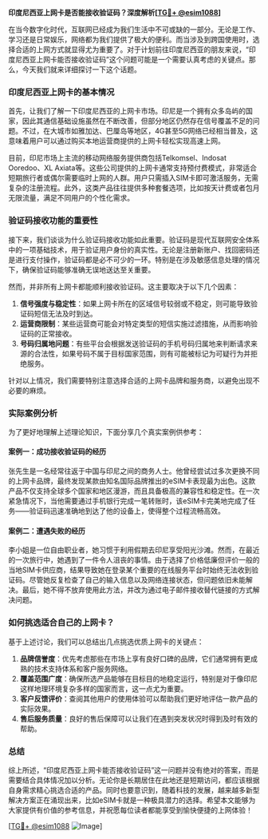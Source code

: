 **印度尼西亚上网卡是否能接收验证码？深度解析[[TG💪+ @esim1088](https://t.me/s/esim1088)]**

在当今数字化时代，互联网已经成为我们生活中不可或缺的一部分。无论是工作、学习还是日常娱乐，网络都为我们提供了极大的便利。而当涉及到跨国使用时，选择合适的上网方式就显得尤为重要了。对于计划前往印度尼西亚的朋友来说，“印度尼西亚上网卡能否接收验证码”这个问题可能是一个需要认真考虑的关键点。那么，今天我们就来详细探讨一下这个话题。

### 印度尼西亚上网卡的基本情况

首先，让我们了解一下印度尼西亚的上网卡市场。印尼是一个拥有众多岛屿的国家，因此其通信基础设施虽然在不断改善，但部分地区仍然存在信号覆盖不足的问题。不过，在大城市如雅加达、巴厘岛等地区，4G甚至5G网络已经相当普及，这意味着用户可以通过购买本地运营商提供的上网卡轻松实现高速上网。

目前，印尼市场上主流的移动网络服务提供商包括Telkomsel、Indosat Ooredoo、XL Axiata等。这些公司提供的上网卡通常支持预付费模式，非常适合短期旅行者或偶尔需要临时上网的人群。用户只需插入SIM卡即可激活服务，无需复杂的注册流程。此外，这类产品往往提供多种套餐选项，比如按天计费或者包月无限流量，满足不同用户的个性化需求。

### 验证码接收功能的重要性

接下来，我们谈谈为什么验证码接收功能如此重要。验证码是现代互联网安全体系中的一项基础技术，用于验证用户身份的真实性。无论是注册新账户、找回密码还是进行支付操作，验证码都是必不可少的一环。特别是在涉及敏感信息处理的情况下，确保验证码能够准确无误地送达至关重要。

然而，并非所有上网卡都能顺利接收验证码。这主要取决于以下几个因素：

1. **信号强度与稳定性**：如果上网卡所在的区域信号较弱或不稳定，则可能导致验证码短信无法及时到达。
2. **运营商限制**：某些运营商可能会对特定类型的短信实施过滤措施，从而影响验证码的正常接收。
3. **号码归属地问题**：有些平台会根据发送验证码的手机号码归属地来判断请求来源的合法性，如果号码不属于目标国家范围，则有可能被标记为可疑行为并拒绝服务。

针对以上情况，我们需要特别注意选择合适的上网卡品牌和服务商，以避免出现不必要的麻烦。

### 实际案例分析

为了更好地理解上述理论知识，下面分享几个真实案例供参考：

#### 案例一：成功接收验证码的经历
张先生是一名经常往返于中国与印尼之间的商务人士。他曾经尝试过多次更换不同的上网卡品牌，最终发现某款由知名国际品牌推出的eSIM卡表现最为出色。这款产品不仅支持全球多个国家和地区漫游，而且具备极高的兼容性和稳定性。在一次紧急情况下，当他需要通过手机银行完成一笔转账时，该eSIM卡完美地完成了任务——验证码迅速准确地到达了他的设备上，使得整个过程流畅高效。

#### 案例二：遭遇失败的经历
李小姐是一位自由职业者，她习惯于利用假期去印尼享受阳光沙滩。然而，在最近的一次旅行中，她遇到了一件令人沮丧的事情。由于选择了价格低廉但评价一般的当地SIM卡供应商，结果导致她在登录某个重要的在线服务平台时始终无法收到验证码。尽管她反复检查了自己的输入信息以及网络连接状态，但问题依旧未能解决。最后，她不得不放弃使用此方法，并改为通过电子邮件接收替代链接的方式解决问题。

### 如何挑选适合自己的上网卡？

基于上述讨论，我们可以总结出几点挑选优质上网卡的关键点：

1. **品牌信誉度**：优先考虑那些在市场上享有良好口碑的品牌，它们通常拥有更成熟的技术支持体系和客户服务网络。
2. **覆盖范围广度**：确保所选产品能够在目标目的地稳定运行，特别是对于像印尼这样地理环境复杂多样的国家而言，这一点尤为重要。
3. **客户反馈评价**：查阅其他用户的使用体验可以帮助我们更好地评估一款产品的实际效果。
4. **售后服务质量**：良好的售后保障可以让我们在遇到突发状况时得到及时有效的帮助。

### 总结

综上所述，“印度尼西亚上网卡能否接收验证码”这一问题并没有绝对的答案，而是需要结合具体情况加以分析。无论你是长期居住在此地还是短期访问，都应该根据自身需求精心挑选合适的产品。同时也要意识到，随着科技的发展，越来越多新型解决方案正在涌现出来，比如eSIM卡就是一种极具潜力的选择。希望本文能够为大家提供有价值的参考信息，并祝愿每位读者都能享受到愉快便捷的上网体验！

[[TG💪+ @esim1088](https://t.me/s/esim1088) ![Image](https://i.postimg.cc/4NQfJmqS/Snipaste-2025-05-13-00-14-12.png)]